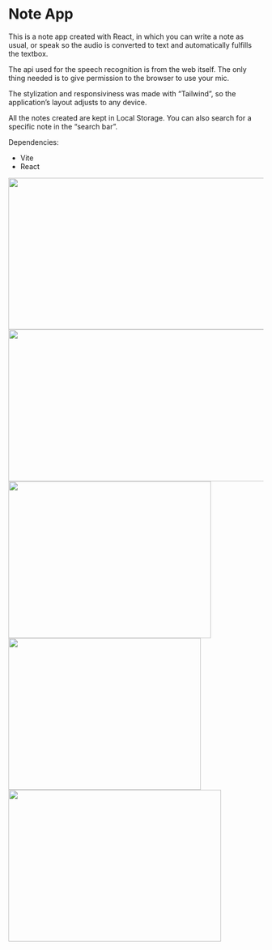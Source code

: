 <h1>Note App</h1>

This is a note app created with React, in which you can write a note as usual, or speak so the audio is converted to text and automatically fulfills the textbox.

The api used for the speech recognition is from the web itself. The only thing needed is to give permission to the browser to use your mic.

The stylization and responsiviness was made with “Tailwind”, so the application’s layout adjusts to any device.

All the notes created are kept in Local Storage. You can also search for a specific note in the “search bar”.

Dependencies:
 - Vite
 - React

<img src="https://github.com/carlosseveriano3/note-app-with-speech-recognition/assets/158230882/24c08a7f-b514-4723-a4a9-8be2fda0e076" width="530px" height="300px">
<img src="https://github.com/carlosseveriano3/note-app-with-speech-recognition/assets/158230882/7be7861d-07b5-45e5-b5da-eed8f1d0f225" width="530px" height="300px">
<img src="https://github.com/carlosseveriano3/note-app-with-speech-recognition/assets/158230882/382c0a64-7119-49b7-aabc-07fc8568f835" width="400px" height="310px"> <br />
<img src="https://github.com/carlosseveriano3/note-app-with-speech-recognition/assets/158230882/f060b914-e151-4f19-a084-c4894352120c" width="380px" height="300px"> <br />
<img src="https://github.com/carlosseveriano3/note-app-with-speech-recognition/assets/158230882/ba64ed12-d529-4cd2-8254-7773eb0d42be" width="420px" height="300px">
